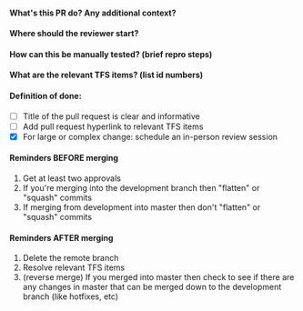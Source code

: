 
#### What's this PR do? Any additional context?

#### Where should the reviewer start?

#### How can this be manually tested? (brief repro steps)

#### What are the relevant TFS items? (list id numbers)

#### Definition of done:
- [ ] Title of the pull request is clear and informative
- [ ] Add pull request hyperlink to relevant TFS items
- [x] For large or complex change: schedule an in-person review session

[//]: # ( todo: Is there appropriate test coverage? )
[//]: # ( todo: Does this PR require a new Selenium test? )
[//]: # ( todo: Is there appropriate logging/monitoring included? )

#### Reminders BEFORE merging
1. Get at least two approvals
1. If you're merging into the development branch then "flatten" or "squash" commits
1. If merging from development into master then don't "flatten" or "squash" commits

#### Reminders AFTER merging
1. Delete the remote branch
1. Resolve relevant TFS items
1. (reverse merge) If you merged into master then check to see if there are any changes in master that can be merged down to the development branch (like hotfixes, etc)

[//]: # ( todo: If you merged into development branch then verify change in our "rolling deployment" environment. Then notify stakeholders interested in or involved with the change )


[//]: # ( fyi: This content was heavily inspired by )
[//]: # ( 1 Our team's policies and processes )
[//]: # ( 3 https://github.com/sprintly/sprint.ly-culture/blob/master/pr-template.md )
[//]: # ( 4 The book "The Checklist Manifesto: How to Get Things Right" by Atul Gawande )
[//]: # ( 5 https://github.com/Azure/azure-event-hubs/blob/master/.github/PULL_REQUEST_TEMPLATE.md )
